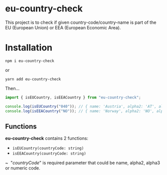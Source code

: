 # eu-country-check

This project is to check if given country-code/country-name is part of the EU (European Union) or EEA (European Economic Area).

# Installation

`npm i eu-country-check`

or

`yarn add eu-country-check`

Then...

```typescript
import { isEUCountry, isEEACountry } from "eu-country-check";

console.log(isEUCountry("040")); // { name: 'Austria', alpha2: 'AT', alpha3: 'AUT', numeric: '040' }
console.log(isEEACountry("NO")); // { name: 'Norway', alpha2: 'NO', alpha3: 'NOR', numeric: '578' }
```

## Functions

**eu-country-check** contains 2 functions:

- `isEUCountry(countryCode: string)`
- `isEEACountry(countryCode: string)`

~ &nbsp;"_countryCode_" is required parameter that could be name, alpha2, alpha3 or numeric code.
